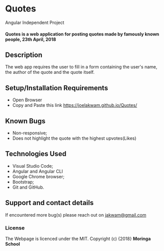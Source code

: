 # Quotes
Angular Independent Project
#### Quotes is a web application for posting quotes made by famously known people, 23th April, 2018
## Description
The web app requires the user to fill in a form containing the user's name, the author of the quote and the quote itself. 
## Setup/Installation Requirements
* Open Browser
* Copy and Paste this link https://joelakwam.github.io/Quotes/
## Known Bugs
* Non-responsive;
* Does not highlight the quote with the highest upvotes(Likes)
## Technologies Used
* Visual Studio Code;
* Angular and Angular CLI
* Google Chrome browser;
* Bootstrap;
* Git and GitHub.
## Support and contact details
If encountered more bug(s) please reach out on jakwam@gmail.com
### License
The Webpage is licenced under the MIT.
Copyright (c) {2018} **Moringa School**
